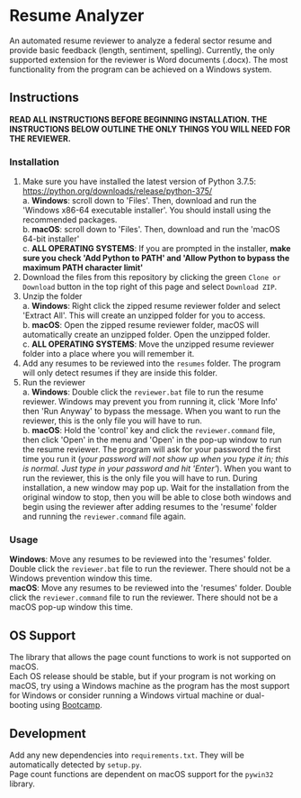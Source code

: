 # Resume Analyzer
An automated resume reviewer to analyze a federal sector resume and provide basic feedback (length, sentiment, spelling). Currently, the only supported extension for the reviewer is Word documents (.docx). The most functionality from the program can be achieved on a Windows system.

## Instructions
**READ ALL INSTRUCTIONS BEFORE BEGINNING INSTALLATION. THE INSTRUCTIONS BELOW OUTLINE THE ONLY THINGS YOU WILL NEED FOR THE REVIEWER.**

### Installation
1. Make sure you have installed the latest version of Python 3.7.5: https://python.org/downloads/release/python-375/  
    a. __Windows__: scroll down to 'Files'. Then, download and run the 'Windows x86-64 executable installer'. You should install using the recommended packages.  
    b. __macOS__: scroll down to 'Files'. Then, download and run the 'macOS 64-bit installer'  
    c. **ALL OPERATING SYSTEMS**: If you are prompted in the installer, **make sure you check 'Add Python to PATH' and 'Allow Python to bypass the maximum PATH        character limit'**
2. Download the files from this repository by clicking the green `Clone or Download` button in the top right of this page and select          `Download ZIP`.
3. Unzip the folder  
    a. __Windows__: Right click the zipped resume reviewer folder and select 'Extract All'. This will create an unzipped folder for you to        access.  
    b. __macOS__: Open the zipped resume reviewer folder, macOS will automatically create an unzipped folder. Open the unzipped folder.  
    c. **ALL OPERATING SYSTEMS**: Move the unzipped resume reviewer folder into a place where you will remember it.
4. Add any resumes to be reviewed into the `resumes` folder. The program will only detect resumes if they are inside this folder.
5. Run the reviewer  
    a. __Windows__: Double click the `reviewer.bat` file to run the resume reviewer. Windows may prevent you from running it, click 'More Info' then 'Run Anyway' to bypass the message. When you want to run the reviewer, this is the only file you will have to run.  
    b. __macOS__: Hold the 'control' key and click the `reviewer.command` file, then click 'Open' in the menu and 'Open' in the pop-up window to run the resume reviewer. The program will ask for your password the first time you run it (*your password will not show up when you type it in; this is normal. Just type in your password and hit 'Enter'*). When you want to run the reviewer, this is the only file you will have to run. During installation, a new window may pop up. Wait for the installation from the original window to stop, then you will be able to close both windows and begin using the reviewer after adding resumes to the 'resume' folder and running the `reviewer.command` file again.
    
### Usage
__Windows__: Move any resumes to be reviewed into the 'resumes' folder. Double click the `reviewer.bat` file to run the reviewer. There should not be a Windows prevention window this time.  
__macOS__: Move any resumes to be reviewed into the 'resumes' folder. Double click the `reviewer.command` file to run the reviewer. There should not be a macOS pop-up window this time.

## OS Support
The library that allows the page count functions to work is not supported on macOS.  
Each OS release should be stable, but if your program is not working on macOS, try using a Windows machine as the program has the most support for Windows or consider running a Windows virtual machine or dual-booting using [Bootcamp](https://support.apple.com/boot-camp).

## Development
Add any new dependencies into `requirements.txt`. They will be automatically detected by `setup.py`.  
Page count functions are dependent on macOS support for the `pywin32` library.
